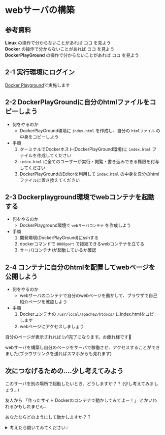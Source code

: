# webサーバの構築

## 参考資料

**Linux** の操作で分からないことがあれば ココ を見よう  
**Docker** の操作で分からないことがあれば ココ を見よう  
**DockerPlayGround** の操作で分からないことがあれば ココ を見よう  

## 2-1 実行環境にログイン

[Docker Playground](https://labs.play-with-docker.com/)で実施します

## 2-2 DockerPlayGroundに自分のhtmlファイルをコピーしよう

- 何をやるのか
  - DockerPlayGround環境に `index.html` を作成し、自分の `htmlファイル` の中身をコピーしよう
- 手順  
  1. ターミナルでDockerホスト(DockerPlayGround環境)に `index.html` ファイルを作成してください
  2. `index.html` に全てのユーザーが実行・閲覧・書き込みできる権限を付与してください
  3. DockerPlayGroundのEditorを利用して `index.html` の中身を自分のhtmlファイルに置き換えてください

## 2-3 Dockerplayground環境でwebコンテナを起動する

- 何をやるのか
  - DockerPlayground環境で `webサーバコンテナ` を作成しよう
- 手順
  1. 開発環境(DockerPlayGround)にsshする
  2. dockerコマンドで `8080port` で接続できるwebコンテナを立てる
  3. サーバ(コンテナ)が起動しているか確認

## 2-4 コンテナに自分のhtmlを配置してwebページを公開しよう

- 何をやるのか
  - webサーバのコンテナで自分のwebページを動かして、ブラウザで自己紹介ページを確認しよう
- 手順
  1. Dockerコンテナの `/usr/local/apache2/htdocs/` にindex.htmlをコピーします
  2. webページにアクセスしましょう

自分のページが表示されれば Lv1完了になります。お疲れ様です🎉

webサーバを構築し自分のページをサーバで稼働させ、アクセスすることができました(ブラウザリンクを送ればスマホからも見れます)

## 次につなげるための....少し考えてみよう

このサーバを別の場所で起動したいとき、どうしますか？？ (少し考えてみましょう...)

友人から 「作ったサイト Dockerのコンテナで動かしてみてよー！」 とかいわれるかもしれません...

あなたならどのようにして動かしますか？？

<details>

<summary> 考えたら開いてみてください💡 </summary>

もう一度同じ手順をやろう！と思ったのではないでしょうか。

流石にそれは面倒かと思います。このwebページを webサーバを起動したときに一緒に動いていてほしいですよね。(いちいちhtmlをdockerにコピーしてなどせず)

それが `Imageファイル` というもので可能なんです！

Imageファイルはカスタマイズされたコンテナの状態を保持したファイルなので、この環境をImageファイル化すればどこでも簡単に再現できます

次のstepでは Docker Image を作成してみましょう！

</details>
